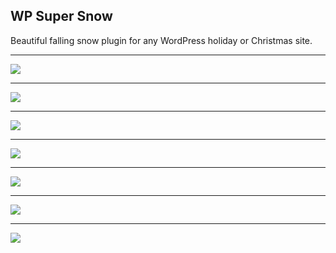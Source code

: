 ## WP Super Snow

Beautiful falling snow plugin for any WordPress holiday or Christmas site.

---

![](assets/screenshot-1.png)

---

![](assets/screenshot-2.png)

---

![](assets/screenshot-3.png)

---

![](assets/screenshot-4.png)

---

![](assets/screenshot-5.png)

---

![](assets/screenshot-6.png)

---

![](assets/screenshot-7.png)
